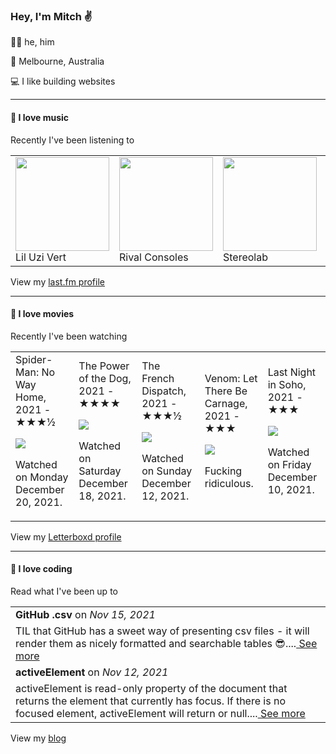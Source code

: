 <article><h3>Hey, I&#x27;m Mitch ✌️</h3><section><p>🙆‍♂️ he, him</p><p>📍 Melbourne, Australia</p><p>💻 I like building websites</p></section><hr/><section><h4>💽 I love music</h4><p>Recently I&#x27;ve been listening to</p><table><tbody><td><img src="https://lastfm.freetls.fastly.net/i/u/174s/90b339f1a7f96ee74bce1664155e958d.png" height="150px" alt="" role="presentation"/><br/>Lil Uzi Vert</td><td><img src="https://lastfm.freetls.fastly.net/i/u/174s/658d3f2aee9fbf5f02e6cf6a6a4266c3.png" height="150px" alt="" role="presentation"/><br/>Rival Consoles</td><td><img src="https://lastfm.freetls.fastly.net/i/u/174s/b81a00734a2f70b34acde16c61fdfa71.png" height="150px" alt="" role="presentation"/><br/>Stereolab</td><td><img src="https://lastfm.freetls.fastly.net/i/u/174s/b987d1e862f442359e316f8a146b0f82.png" height="150px" alt="" role="presentation"/><br/>Young Jeezy</td><td><img src="https://lastfm.freetls.fastly.net/i/u/174s/f59aa166434c40f5ad86167435c6e469.png" height="150px" alt="" role="presentation"/><br/>Beach House</td></tbody></table><span>View my <a href="https://www.last.fm/user/mylsb">last.fm profile</a></span></section><hr/><section><h4>📼 I love movies</h4><p>Recently I&#x27;ve been watching</p><table><tbody><td>Spider-Man: No Way Home, 2021 - ★★★½<br/><span> <p><img src="https://a.ltrbxd.com/resized/film-poster/5/6/0/7/8/7/560787-spider-man-no-way-home-0-500-0-750-crop.jpg?k=af9b07b8f1"/></p> <p>Watched on Monday December 20, 2021.</p> </span></td><td>The Power of the Dog, 2021 - ★★★★<br/><span> <p><img src="https://a.ltrbxd.com/resized/film-poster/5/2/7/8/4/1/527841-the-power-of-the-dog-0-500-0-750-crop.jpg?k=500cfa4c78"/></p> <p>Watched on Saturday December 18, 2021.</p> </span></td><td>The French Dispatch, 2021 - ★★★½<br/><span> <p><img src="https://a.ltrbxd.com/resized/film-poster/4/7/1/2/0/7/471207-the-french-dispatch-0-500-0-750-crop.jpg?k=e78593abed"/></p> <p>Watched on Sunday December 12, 2021.</p> </span></td><td>Venom: Let There Be Carnage, 2021 - ★★★<br/><span> <p><img src="https://a.ltrbxd.com/resized/film-poster/5/0/8/6/3/8/508638-venom-let-there-be-carnage-0-500-0-750-crop.jpg?k=553c604246"/></p> <p>Fucking ridiculous.</p> </span></td><td>Last Night in Soho, 2021 - ★★★<br/><span> <p><img src="https://a.ltrbxd.com/resized/film-poster/5/0/5/0/0/0/505000-last-night-in-soho-0-500-0-750-crop.jpg?k=5b9a91875e"/></p> <p>Watched on Friday December 10, 2021.</p> </span></td></tbody></table><span>View my <a href="https://letterboxd.com/myslab/">Letterboxd profile</a></span></section><hr/><section><h4>📰 I love coding</h4><p>Read what I&#x27;ve been up to</p><table><tbody><tr><td><b>GitHub .csv</b> on <i>Nov 15, 2021</i></td></tr><tr><td><span>TIL that GitHub has a sweet way of presenting csv files - it will render them as nicely formatted and searchable tables 😎....</span><a href="https://world.hey.com/mitch.stewart/github-csv-cfba803e"> See more</a></td></tr><tr><td><b>activeElement</b> on <i>Nov 12, 2021</i></td></tr><tr><td><span>activeElement is read-only property of the document that returns the element that currently has focus. If there is no focused element, activeElement will return <body> or null....</span><a href="https://world.hey.com/mitch.stewart/activeelement-48c14c6a"> See more</a></td></tr></tbody></table><span>View my <a href="https://world.hey.com/mitch.stewart/">blog</a></span></section></article>